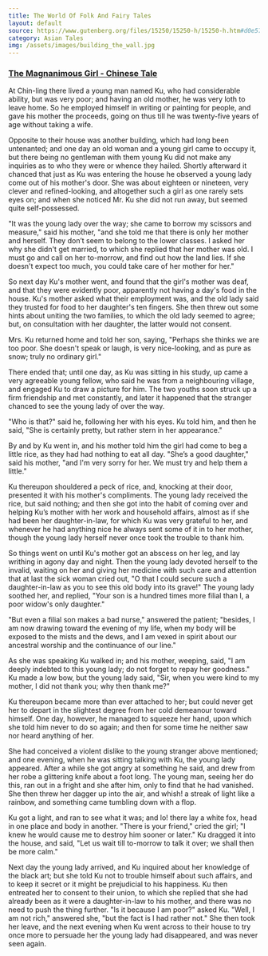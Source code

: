 ```yaml
---
title: The World Of Folk And Fairy Tales
layout: default
source: https://www.gutenberg.org/files/15250/15250-h/15250-h.htm#d0e5705
category: Asian Tales
img: /assets/images/building_the_wall.jpg
---
```

<h3><a href="{{'/tales/buildingofthewall/' | relative_url}}">The Magnanimous Girl - Chinese Tale</a></h3>

<p>At Chin-ling there lived a young man named Ku, who had considerable ability, but was very poor; and having an old mother, he was very loth to leave home. So he employed himself in writing or painting for people, and gave his mother the proceeds, going on thus till he was twenty-five years of age without taking a wife.</p>

<p>Opposite to their house was another building, which had long been untenanted; and one day an old woman and a young girl came to occupy it, but there being no gentleman with them young Ku did not make any inquiries as to who they were or whence they hailed. Shortly afterward it chanced that just as Ku was entering the house he observed a young lady come out of his mother's door. She was about eighteen or nineteen, very clever and refined-looking, and altogether such a girl as one rarely sets eyes on; and when she noticed Mr. Ku she did not run away, but seemed quite self-possessed.</p>

<p>"It was the young lady over the way; she came to borrow my scissors and measure," said his mother, "and she told me that there is only her mother and herself. They don’t seem to belong to the lower classes. I asked her why she didn't get married, to which she replied that her mother was old. I must go and call on her to-morrow, and find out how the land lies. If she doesn't expect too much, you could take care of her mother for her."</p>

<p>So next day Ku's mother went, and found that the girl's mother was deaf, and that they were evidently poor, apparently not having a day's food in the house. Ku's mother asked what their employment was, and the old lady said they trusted for food to her daughter's ten fingers. She then threw out some hints about uniting the two families, to which the old lady seemed to agree; but, on consultation with her daughter, the latter would not consent.</p>

<p>Mrs. Ku returned home and told her son, saying, "Perhaps she thinks we are too poor. She doesn't speak or laugh, is very nice-looking, and as pure as snow; truly no ordinary girl."</p>

<p>There ended that; until one day, as Ku was sitting in his study, up came a very agreeable young fellow, who said he was from a neighbouring village, and engaged Ku to draw a picture for him. The two youths soon struck up a firm friendship and met constantly, and later it happened that the stranger chanced to see the young lady of over the way.</p>

<p>"Who is that?" said he, following her with his eyes. Ku told him, and then he said, "She is certainly pretty, but rather stern in her appearance."</p>

<p>By and by Ku went in, and his mother told him the girl had come to beg a little rice, as they had had nothing to eat all day. "She’s a good daughter," said his mother, "and I'm very sorry for her. We must try and help them a little."</p>

<p>Ku thereupon shouldered a peck of rice, and, knocking at their door, presented it with his mother's compliments. The young lady received the rice, but said nothing; and then she got into the habit of coming over and helping Ku’s mother with her work and household affairs, almost as if she had been her daughter-in-law, for which Ku was very grateful to her, and whenever he had anything nice he always sent some of it in to her mother, though the young lady herself never once took the trouble to thank him.</p>

<p>So things went on until Ku's mother got an abscess on her leg, and lay writhing in agony day and night. Then the young lady devoted herself to the invalid, waiting on her and giving her medicine with such care and attention that at last the sick woman cried out, "O that I could secure such a daughter-in-law as you to see this old body into its grave!" The young lady soothed her, and replied, "Your son is a hundred times more filial than I, a poor widow's only daughter."</p>

<p>"But even a filial son makes a bad nurse," answered the patient; "besides, I am now drawing toward the evening of my life, when my body will be exposed to the mists and the dews, and I am vexed in spirit about our ancestral worship and the continuance of our line."</p>

<p>As she was speaking Ku walked in; and his mother, weeping, said, "I am deeply indebted to this young lady; do not forget to repay her goodness." Ku made a low bow, but the young lady said, "Sir, when you were kind to my mother, I did not thank you; why then thank me?"</p>

<p>Ku thereupon became more than ever attached to her; but could never get her to depart in the slightest degree from her cold demeanour toward himself. One day, however, he managed to squeeze her hand, upon which she told him never to do so again; and then for some time he neither saw nor heard anything of her.</p>

<p>She had conceived a violent dislike to the young stranger above mentioned; and one evening, when he was sitting talking with Ku, the young lady appeared. After a while she got angry at something he said, and drew from her robe a glittering knife about a foot long. The young man, seeing her do this, ran out in a fright and she after him, only to find that he had vanished. She then threw her dagger up into the air, and whish! a streak of light like a rainbow, and something came tumbling down with a flop.</p>

<p>Ku got a light, and ran to see what it was; and lo! there lay a white fox, head in one place and body in another. "There is your friend," cried the girl; "I knew he would cause me to destroy him sooner or later." Ku dragged it into the house, and said, "Let us wait till to-morrow to talk it over; we shall then be more calm."</p>

<p>Next day the young lady arrived, and Ku inquired about her knowledge of the black art; but she told Ku not to trouble himself about such affairs, and to keep it secret or it might be prejudicial to his happiness. Ku then entreated her to consent to their union, to which she replied that she had already been as it were a daughter-in-law to his mother, and there was no need to push the thing further. "Is it because I am poor?" asked Ku. "Well, I am not rich," answered she, "but the fact is I had rather not." She then took her leave, and the next evening when Ku went across to their house to try once more to persuade her the young lady had disappeared, and was never seen again.</p>

